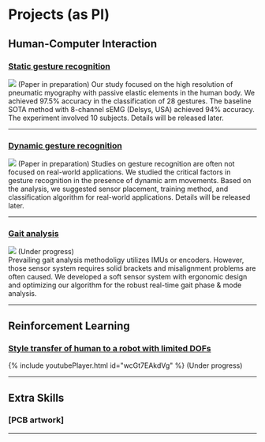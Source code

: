 # Projects (as PI)

## Human-Computer Interaction

### [Static gesture recognition](/sample_page)
<img src="images/dummy_thumbnail.jpg?raw=true"/>
(Paper in preparation)
Our study focused on the high resolution of pneumatic myography with passive elastic elements in the human body. We achieved 97.5% accuracy in the classification of 28 gestures. The baseline SOTA method with 8-channel sEMG (Delsys, USA) achieved 94% accuracy.
The experiment involved 10 subjects. Details will be released later.

---
### [Dynamic gesture recognition](/pdf/sample_presentation.pdf)
<img src="images/dummy_thumbnail.jpg?raw=true"/>
(Paper in preparation)
Studies on gesture recognition are often not focused on real-world applications. We studied the critical factors in gesture recognition in the presence of dynamic arm movements. Based on the analysis, we suggested sensor placement, training method, and classification algorithm for real-world applications.
Details will be released later.

---
### [Gait analysis](http://example.com/)
<img src="images/dummy_thumbnail.jpg?raw=true"/>
(Under progress)
<br>
Prevailing gait analysis methodoligy utilizes IMUs or encoders. However, those sensor system requires solid brackets and misalignment problems are often caused. We developed a soft sensor system with ergonomic design and optimizing our algorithm for the robust real-time gait phase & mode analysis.

---

## Reinforcement Learning

### [Style transfer of human to a robot with limited DOFs](/sample_page)
{% include youtubePlayer.html id="wcGt7EAkdVg" %}
(Under progress)


---

## Extra Skills

### [PCB artwork]




---
<!-- <p style="font-size:11px">Page template forked from <a href="https://github.com/evanca/quick-portfolio">evanca</a></p> -->
<!-- Remove above link if you don't want to attibute -->
